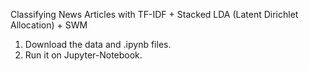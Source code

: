 Classifying News Articles with TF-IDF + Stacked LDA (Latent Dirichlet Allocation) + SWM

1. Download the data and .ipynb files.
2. Run it on Jupyter-Notebook.
